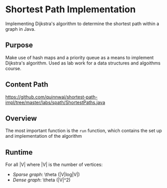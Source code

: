 # Shortest Path Implementation
Implementing Dijkstra's algorithm to determine the shortest path within a graph in Java.

## Purpose
Make use of hash maps and a priority queue as a means to implement Dijkstra's algorithm. Used as lab work for a data structures and algoithms course.

## Content Path
https://github.com/quinnwai/shortest-path-impl/tree/master/labs/spath/ShortestPaths.java

## Overview
The most important function is the `run` function, which contains the set up and implementation of the algorithm

## Runtime
For all |V| where |V| is the number of vertices:
 - _Sparse graph_: \theta (|V|log|V|)
 - _Dense graph_: \theta (|V|^2)
